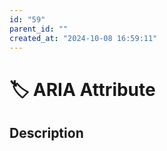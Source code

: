 ```yaml
---
id: "59"
parent_id: ""
created_at: "2024-10-08 16:59:11"
---
```


# 🏷️ ARIA Attribute

## Description

